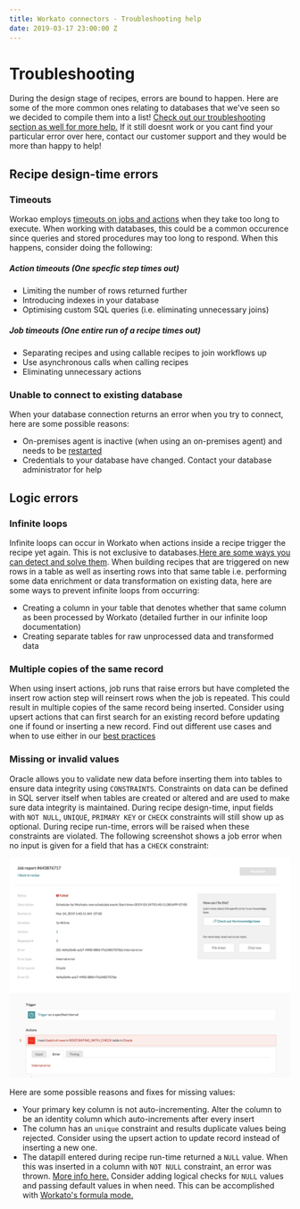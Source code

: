 ```yaml
---
title: Workato connectors - Troubleshooting help
date: 2019-03-17 23:00:00 Z
---
```


# Troubleshooting
During the design stage of recipes, errors are bound to happen. Here are some of the more common ones relating to databases that we've seen so we decided to compile them into a list! [Check out our troubleshooting section as well for more help.](/recipes/recipe-job-errors.md) If it still doesnt work or you cant find your particular error over here, contact our customer support and they would be more than happy to help!

## Recipe design-time errors

### Timeouts
Workao employs [timeouts on jobs and actions](/recipes/recipe-job-errors.md#timeouts) when they take too long to execute. When working with databases, this could be a common occurence since queries and stored procedures may too long to respond. When this happens, consider doing the following:

##### Action timeouts (One specfic step times out)
* Limiting the number of rows returned further
* Introducing indexes in your database
* Optimising custom SQL queries (i.e. eliminating unnecessary joins)

##### Job timeouts (One entire run of a recipe times out)
* Separating recipes and using callable recipes to join workflows up
* Use asynchronous calls when calling recipes
* Eliminating unnecessary actions

### Unable to connect to existing database
When your database connection returns an error when you try to connect, here are some possible reasons:

* On-premises agent is inactive (when using an on-premises agent) and needs to be [restarted](/on-prem/run.md)
* Credentials to your database have changed. Contact your database administrator for help

## Logic errors

### Infinite loops
Infinite loops can occur in Workato when actions inside a recipe trigger the recipe yet again. This is not exclusive to databases.[Here are some ways you can detect and solve them](/recipes/infinite-loops.md).
When building recipes that are triggered on new rows in a table as well as inserting rows into that same table i.e. performing some data enrichment or data transformation on existing data, here are some ways to prevent infinite loops from occurring:

* Creating a column in your table that denotes whether that same column as been processed by Workato (detailed further in our infinite loop documentation)
* Creating separate tables for raw unprocessed data and transformed data

### Multiple copies of the same record
When using insert actions, job runs that raise errors but have completed the insert row action step will reinsert rows when the job is repeated. This could result in multiple copies of the same record being inserted. Consider using upsert actions that can first search for an existing record before updating one if found or inserting a new record. Find out different use cases and when to use either in our [best practices](/connectors/oracle/best-practices.md#when-to-use-update-insert-and-upsert-actions)

### Missing or invalid values
Oracle allows you to validate new data before inserting them into tables to ensure data integrity using `CONSTRAINTS`. Constraints on data can be defined in SQL server itself when tables are created or altered and are used to make sure data integrity is maintained. During recipe design-time, input fields with `NOT NULL`, `UNIQUE`, `PRIMARY KEY` or `CHECK` constraints will still show up as optional. During recipe run-time, errors will be raised when these constraints are violated. The following screenshot shows a job error when no input is given for a field that has a `CHECK` constraint:

![Common-error-invalid-values](/assets/images/oracle/Common-error-invalid-values.png)

Here are some possible reasons and fixes for missing values:
* Your primary key column is not auto-incrementing. Alter the column to be an identity column which auto-increments after every insert
* The column has an `unique` constraint and results duplicate values being rejected. Consider using the upsert action to update record instead of inserting a new one.
* The datapill entered during recipe run-time returned a `NULL` value. When this was inserted in a column with `NOT NULL` constraint, an error was thrown. [More info here.](/recipes/recipe-job-errors.md#missing-required-fields-at-run-time) Consider adding logical checks for `NULL` values and passing default values in when need. This can be accomplished with [Workato's formula mode.](/formulas/formula-mode.md)
